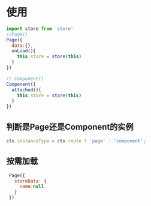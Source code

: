 # 使用

```javascript
import store from 'store'
//Page()
Page({
  data:{},
  onLoad(){
    this.store = store(this)
  }
})

// Component()
Component({
  attached(){
    this.store = store(this)
  }
})
```

## 判断是Page还是Component的实例
```javascript
ctx.instanceType = ctx.route ? 'page' : 'component';
```

## 按需加载
```js
 Page({
   storeData: {
     name:null
   }
 })
```